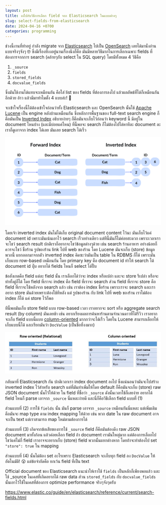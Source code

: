 ```yaml
---
layout: post
title: งงไปกับวิธีการเลือก field จาก Elasticsearch ในแบบต่างๆ
slug: select-fields-from-elasticsearch
date: 2024-04-16 +0700
categories: programming
---
```


ช่วงนี้งานที่ทำอยู่ กำลัง migrate จาก [Elasticsearch](https://www.elastic.co/elasticsearch/) ไปเป็น [OpenSearch](https://opensearch.org/) เลยได้มานั่งอ่าน แบบจริงๆจังๆ 🤓 ซึ่งมีเรื่องที่งงอยู่นานเรื่องนึงก็คือ มันมีหลายวิธีมากในการเลือกเฉพาะ fields ที่ต้องการจากการ search (คล้ายๆกับ select ใน SQL query) โดยมีทั้งหมด 4 วิธีคือ
1. `_source`
2. `fields`
3. `stored_fields`
4. `docvalue_fields`

ซึ่งมันใช้งานได้แทบจะเหมือนกัน คือใส่ list ของ fields ที่ต้องการลงไป แล้วผลลัพธ์ที่ได้ก็เหมือนกันอีกด้วย อ้าว แล้วมีมาทำไมตั้ง 4 แบบล่ะ! 🤯

จะเข้าใจเรื่องนี้ได้ต้องเข้าใจก่อนว่าทั้ง Elasticsearch และ OpenSearch นั้นใช้ [Apache Lucene](https://lucene.apache.org/) เป็น engine หลังบ้านเหมือนกัน ซึ่งหลักการพื้นฐานของ full-text search engine ก็คือมันเป็น [Inverted Index](https://opensearch.org/docs/latest/getting-started/intro/#inverted-index) อธิบายง่ายๆ ก็คือมันจะเก็บไว้ก่อนว่า keyword นี้ มีอยู่ใน document ไหนบ้าง (และมีบ่อยแค่ไหน) ที่นี้พอจะ search ก็ไม่ต้องไปไล่หาทีละ document ละ เราก็ดูเอาจาก index ได้เลย มันเลย search ได้เร็ว

![image](/assets/images/2024-04-16-select-fields-from-elasticsearch/inverted-index.webp "https://spotintelligence.com/2023/10/30/inverted-indexing/")

โดยเจ้า inverted index มันไม่ได้เก็บ original document content ไว้นะ มันเก็บไว้แค่ document id เพราะมันเน้นเอาไว้ search เร็วอย่างเดียว แต่ทีนี้มันก็ไม่ค่อยสะดวก เพราะเวลาเราจะโชว์ search result ปกติเราก็อยากจะโชว์ข้อมูลต่างๆด้วย เช่น search ร้านอาหาร อย่างน้อยก็ควรจะโชว์ ชื่อร้าน รูปของร้าน link ไปที่ web ของร้าน โดย Lucene มันจะเก็บ (store) ข้อมูลพวกนี้ แยกออกมาจากตัว inverted index คิดซะว่ามันเป็น table ใน RDBMS ก็ได้ เพราะมันเก็บแบบ row-based เหมือนกัน โดย primary key คือ document id ทำให้ search ได้ document id ปุ๊บ อยากได้ fields ไหนก็ select ได้ปั๊บ

ข้อสังเกตคือ field แต่ละ field นั้น เราเลือกได้ว่าจะ index หรือเปล่า และจะ store รึเปล่า หรือจะทำทั้งคู่ก็ได้ โดย field ที่เราจะ index คือ field ที่เราจะ search ส่วน field ที่เราจะ store คือ field ที่เราจะใช้หลังจาก search แล้ว เช่น เราต้อง index ชื่อร้าน เพราะเราจะ search และเราอยาก store มันด้วยเพราะต้องใช้ทีหลัง แต่ รูปของร้าน กับ link ไปที่ web ของร้าน เราไม่ต้อง index ก็ได้ แค่ store ไว้ก็พอ

ทีนี้พอมันเก็บ store field แบบ row-based เวลา เราอยากจะ sort หรือ aggregate search result (by column) มันเลยช้า เช่น อยากเรียงผลการค้นหาร้านตามจำนวนดาวที่ได้รีวิว เราอยากจะเก็บ field แบบนี้แบบ [column-oriented](https://en.wikipedia.org/wiki/Column-oriented_DBMS) มากกว่าจะได้เร็ว โดยใน Lucene สามารถเลือกให้เก็บแบบนี้ได้ และเรียกมันว่า `DocValue` (เป็นชื่อที่งงมาก)

![image](/assets/images/2024-04-16-select-fields-from-elasticsearch/row-vs-column-db.jpg "https://dataengineering.wiki/Concepts/Column-oriented+Database")

กลับมาที่ Elasticsearch กัน ปกติเวลาเรา index document ลงไป ซึ่งแน่นอนว่ามันจะไปสร้าง inverted index ไว้สำหรับ search แต่ที่มันทำเพิ่มให้โดย default ก็คือมันจะเก็บ (store) raw JSON document นั้นไว้ให้ด้วย ใน field ที่ชื่อว่า `_source` ดังนั้นเวลาใช้ก็เลยง่าย อยากได้ field ไหนก็ parse เอาจาก `_source` นี่แหละง่ายดี และนี่ก็คือวิธีเลือก field แบบที่ (1)

ส่วนแบบที่ (2) การใช้ `fields` นั้น มันก็ parse เอาจาก `_source` เหมือนกันนี่แหละ แต่เพิ่มเติมคือมันจะ map type ตาม index mapping ให้ด้วย เช่น พวก date ใน raw document อาจจะเป็น text แต่เราสามารถ map ใหม่ตามต้องการได้

ส่วนแบบที่ (3) เกิดจากข้อเสียของการใช้ `_source` field ก็คือมันต้องดึง raw JSON document มาทั้งก้อน แล้วค่อยเลือก field ถ้า document เรามันใหญ่มาก แต่ต้องการเลือกไปโชว์แค่ไม่กี่ field เราอาจจะอยากเก็บ (store) field พวกนั้นแยกต่างหาก โดยถ้าจะทำต้องไป set `"store": true` ใน mapping

ส่วนแบบที่ (4) นั้นไม่ต้อง set อะไรเพราะ Elasticsearch จะเก็บทุก field ลง `DocValue` ให้อัตโนมัติ! 😮 แต่ข้อจำกัดคือ ยกเว้น field ที่เป็น text

Official document ของ Elasticsearch แนะนำให้เราใช้ `fields` เป็นหลักก็เพียงพอแล้ว และใช้ _source ในเคสที่เกิดอยากได้ raw data ส่วน `stored_fields` กับ `docvalue_fields` นั้นเอาไว้ใช้ในเคสที่ต้องการ optimize performance จริงๆจังๆครับ

<https://www.elastic.co/guide/en/elasticsearch/reference/current/search-fields.html>
